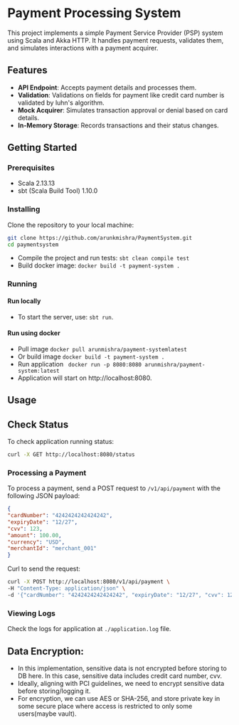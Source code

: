 # Payment Processing System
This project implements a simple Payment Service Provider (PSP) system using Scala and Akka HTTP. It handles payment requests, validates them, and simulates interactions with a payment acquirer.
## Features
- **API Endpoint**: Accepts payment details and processes them.
- **Validation**: Validations on fields for payment like credit card number is validated by luhn's algorithm.
- **Mock Acquirer**: Simulates transaction approval or denial based on card details.
- **In-Memory Storage**: Records transactions and their status changes.

## Getting Started
### Prerequisites
- Scala 2.13.13
- sbt (Scala Build Tool) 1.10.0
### Installing
Clone the repository to your local machine:
```bash
git clone https://github.com/arunkmishra/PaymentSystem.git
cd paymentsystem
```
- Compile the project and run tests:
`sbt clean compile test`
- Build docker image: `docker build -t payment-system . `

### Running
#### Run locally
- To start the server, use: `sbt run`.
#### Run using docker
- Pull image `docker pull arunmishra/payment-systemlatest`
- Or build image `docker build -t payment-system . `
- Run application ` docker run -p 8080:8080 arunmishra/payment-system:latest`
- Application will start on http://localhost:8080.

## Usage
## Check Status
To check application running status:
```bash
curl -X GET http://localhost:8080/status
```
### Processing a Payment
To process a payment, send a POST request to `/v1/api/payment` with the following JSON payload:
```json
{
"cardNumber": "4242424242424242",
"expiryDate": "12/27",
"cvv": 123,
"amount": 100.00,
"currency": "USD",
"merchantId": "merchant_001"
}
```
Curl  to send the request:
```bash
curl -X POST http://localhost:8080/v1/api/payment \
-H "Content-Type: application/json" \
-d '{"cardNumber": "4242424242424242", "expiryDate": "12/27", "cvv": 123, "amount": 100.00, "currency": "USD", "merchantId": "merchant_001"}'
```
### Viewing Logs
Check the logs for application at `./application.log` file.

## Data Encryption:
- In this implementation, sensitive data is not encrypted before storing to DB here. In this case, sensitive data includes credit card number, cvv.
- Ideally, aligning with PCI guidelines, we need to encrypt sensitive data before storing/logging it.
- For encryption, we can use AES or SHA-256, and store private key in some secure place where access is restricted to only some users(maybe vault).
